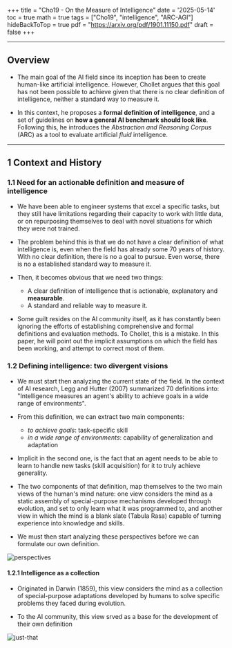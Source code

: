 +++
title = "Cho19 - On the Measure of Intelligence"
date = '2025-05-14'
toc = true
math = true
tags = ["Cho19", "intelligence", "ARC-AGI"]
hideBackToTop = true
pdf = "https://arxiv.org/pdf/1901.11150.pdf"
draft = false
+++

---

## Overview

- The main goal of the AI field since its inception has been to create human-like artificial 
intelligence. However, Chollet argues that this goal has not been possible to achieve given that there
is no clear definition of intelligence, neither a standard way to measure it.

- In this context, he proposes a **formal definition of intelligence**, and a set of guidelines on **how
a general AI benchmark should look like**. Following this, he introduces the *Abstraction and Reasoning
Corpus* (ARC) as a tool to evaluate artificial *fluid* intelligence.

---

## 1 Context and History

### 1.1 Need for an actionable definition and measure of intelligence

- We have been able to engineer systems that excel a specific tasks, but they still have limitations
regarding their capacity to work with little data, or on repurposing themselves to deal with novel
situations for which they were not trained.

- The problem behind this is that we do not have a clear definition of what intelligence is, even when
the field has already some 70 years of history. With no clear definition, there is no a goal to pursue.
Even worse, there is no a established standard way to measure it.

- Then, it becomes obvious that we need two things:
    - A clear definition of intelligence that is actionable, explanatory and **measurable**.
    - A standard and reliable way to measure it.

- Some guilt resides on the AI community itself, as it has constantly been ignoring the efforts of
establishing comprehensive and formal definitions and evaluation methods. To Chollet, this is a
mistake. In this paper, he will point out the implicit assumptions on which the field has been working,
and attempt to correct most of them.

### 1.2 Defining intelligence: two divergent visions

- We must start then analyzing the current state of the field. In the context of AI research, Legg and
Hutter (2007) summarized 70 definitions into: "Intelligence measures an agent's ability to achieve
goals in a wide range of environments".

- From this definition, we can extract two main components:
    - *to achieve goals*: task-specific skill
    - *in a wide range of environments*: capability of generalization and adaptation

- Implicit in the second one, is the fact that an agent needs to be able to learn to handle new tasks
(skill acquisition) for it to truly achieve generality.

- The two components of that definition, map themselves to the two main views of the human's mind
nature: one view considers the mind as a static assembly of special-purpose mechanisms developed
through evolution, and set to only learn what it was programmed to, and another view in which
the mind is a blank slate (Tabula Rasa) capable of turning experience into knowledge and skills.

- We must then start analyzing these perspectives before we can formulate our own definition.

![perspectives](/images/perspectives.png#small "Two perspectives")

#### 1.2.1 Intelligence as a collection

- Originated in Darwin (1859), this view considers the mind as a collection of special-purpose
adaptations developed by humans to solve specific problems they faced during evolution.

- To the AI community, this view srved as a base for the development of their own definition














![just-that](/images/just-that.png#small "Just that")